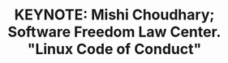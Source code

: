 ---
categories:
- bkk19
description: A fundamental change is happening in the way software is made in the<br>FOSS
  communities in the 21st century. These communities are now mature<br>and the people
  who work there understand their work place differently.<br>Over a decade and a half
  as more and more companies employ developers to<br>contribute to FOSS and the communities
  become diverse, different<br>expectations have begun to emerge from all stakeholders.
  These global<br>communities have narrower social interactions, say, around a &nbsp;water<br>cooler
  or in person, therefore, putting a premium on the way their<br>internal intermediated
  communication is &nbsp;conducted. This talk will<br>examine why Code of Conduct
  in this new world are on the rise and are a<br>positive sign for mature FOSS projects
  that govern themselves and dont<br>like suits. It will explore ways of &nbsp;managing
  legal risk by drafting<br>codes of conduct addressing bias, creating a frictionless
  reporting<br>mechanism for legal incident response, and making the project a fun,<br>inclusive
  productive place.
image:
  featured: 'true'
  path: /assets/images/featured-images/bkk19/BKK19-500K1.png
session_attendee_num: '42'
session_id: BKK19-500K1
session_room: 'Keynote Room (World Ballroom BC) '
session_slot:
  end_time: '2019-04-05 10:30:00'
  start_time: '2019-04-05 10:00:00'
session_speakers:
- speaker_bio: Legal Director, Software Freedom Law Center
  speaker_company: Software Freedom Law Center (SFLC)
  speaker_image: /assets/images/speakers/bkk19/mishi-choudhary.jpg
  speaker_location: New York City/ New Delhi
  speaker_name: Mishi Choudhary
  speaker_position: Legal Director
  speaker_username: mishichoudhary
session_track: Keynote
tag: session
tags:
- Keynote
title: 'KEYNOTE: Mishi Choudhary; Software Freedom Law Center. "Linux Code of Conduct"'
---